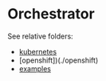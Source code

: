 
# Orchestrator

See relative folders:

- [kubernetes](./k8s)
- [openshift])(./openshift)
- [examples](./examples)

